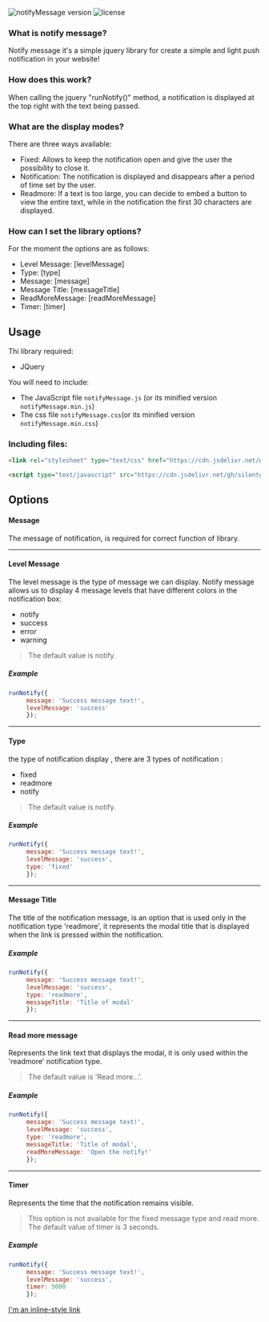 ![notifyMessage version](https://img.shields.io/github/v/release/silentgrave/notifyMessage?color=brightgreen&style=flat-square)
![license](https://img.shields.io/github/license/silentgrave/notifymessage?style=flat-square)
### What is notify message? ###
Notify message it's a simple jquery library for create a simple and light push notification in your website!

### How does this work? ###
When calling the jquery "runNotify()" method, a notification is displayed at the top right with the text being passed.

### What are the display modes? ###
There are three ways available:
* Fixed: Allows to keep the notification open and give the user the possibility to close it.
* Notification: The notification is displayed and disappears after a period of time set by the user.
* Readmore: If a text is too large, you can decide to embed a button to view the entire text, while in the notification the first 30 characters are displayed.

### How can I set the library options? ###
For the moment the options are as follows:
* Level Message: [levelMessage]
* Type: [type]
* Message: [message]
* Message Title: [messageTitle]
* ReadMoreMessage: [readMoreMessage]
* Timer: [timer]

## Usage
Thi library required:
* JQuery 

You will need to include:
* The JavaScript file `notifyMessage.js` (or its minified version `notifyMessage.min.js`)
* The css file `notifyMessage.css`(or its minified version `notifyMessage.min.css`)
 
### Including files:
```html
<link rel="stylesheet" type="text/css" href="https://cdn.jsdelivr.net/gh/silentgrave/notify-message/notifyMessage/css/notifyMessage.min.css" />

<script type="text/javascript" src="https://cdn.jsdelivr.net/gh/silentgrave/notify-message/notifyMessage/js/notifyMessage.min.js"></script>
```
## Options

#### Message ####
The message of notification, is required for correct function of library.

---

#### Level Message ####
The level message is the type of message we can display. Notify message allows us to display 4 message levels that have different colors in the notification box:
* notify
* success
* error
* warning
> The default value is notify.
##### Example ######
```javascript
runNotify({
     message: 'Success message text!',
     levelMessage: 'success'
     });
```

---

#### Type ####
the type of notification display , there are 3 types of notification :
* fixed
* readmore
* notify
> The default value is notify.
##### Example ######
```javascript
runNotify({
     message: 'Success message text!',
     levelMessage: 'success',
     type: 'fixed'
     });
```

---

#### Message Title ####
The title of the notification message, is an option that is used only in the notification type 'readmore', it represents the modal title that is displayed when the link is pressed within the notification.
##### Example ######
```javascript
runNotify({
     message: 'Success message text!',
     levelMessage: 'success',
     type: 'readmore',
     messageTitle: 'Title of modal'
     });
```

---

#### Read more message ####
Represents the link text that displays the modal, it is only used within the 'readmore' notification type.
> The default value is 'Read more...'.
##### Example ######
```javascript
runNotify({
     message: 'Success message text!',
     levelMessage: 'success',
     type: 'readmore',
     messageTitle: 'Title of modal',
     readMoreMessage: 'Open the notify!'
     });
```
  
---

#### Timer ####
Represents the time that the notification remains visible.
> This option is not available for the fixed message type and read more. The default value of timer is 3 seconds.
##### Example ######
```javascript
runNotify({
     message: 'Success message text!',
     levelMessage: 'success',
     timer: 5000
     });
```
[I'm an inline-style link](https://github.com/silentgrave/notify-message/blob/8289f5309444084eb9a6dc1bcf4e726b5f440eb4/Example/index.html) 
